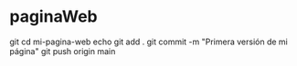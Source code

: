 # paginaWeb
git 
cd mi-pagina-web
echo
git add .
git commit -m "Primera versión de mi página"
git push origin main
